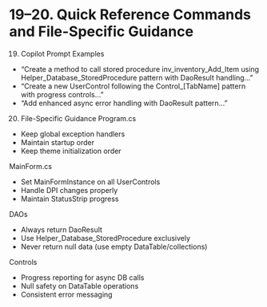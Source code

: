 # 19–20. Quick Reference Commands and File-Specific Guidance

19. Copilot Prompt Examples
- “Create a method to call stored procedure inv_inventory_Add_Item using Helper_Database_StoredProcedure pattern with DaoResult<T> handling...”
- “Create a new UserControl following the Control_[TabName] pattern with progress controls...”
- “Add enhanced async error handling with DaoResult<T> pattern...”

20. File-Specific Guidance
Program.cs
- Keep global exception handlers
- Maintain startup order
- Keep theme initialization order

MainForm.cs
- Set MainFormInstance on all UserControls
- Handle DPI changes properly
- Maintain StatusStrip progress

DAOs
- Always return DaoResult<T>
- Use Helper_Database_StoredProcedure exclusively
- Never return null data (use empty DataTable/collections)

Controls
- Progress reporting for async DB calls
- Null safety on DataTable operations
- Consistent error messaging
